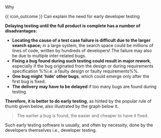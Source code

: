 <span id="title">Why</span>

<span id="prereqs"></span>

<span id="outcomes">{{ icon_outcome }} Can explain the need for early developer testing</span>

<div id="body">

**Delaying testing until the full product is complete has a number of disadvantages:**

* **Locating the cause of a test case failure is difficult due to the larger search space;** in a large system, the search space could be millions of lines of code, written by hundreds of developers! The failure may also be due to multiple inter-related bugs.
* **Fixing a bug found during such testing could result in major rework**, especially if the bug originated from the design or during requirements specification %%i.e. a faulty design or faulty requirements%%.
* **One bug might 'hide' other bugs**, which could emerge only after the first bug is fixed.
* **The delivery may have to be delayed** if too many bugs are found during testing.

**Therefore, it is better to do early testing**, as hinted by the popular rule of thumb given below, also illustrated by the graph below it.

> The earlier a bug is found, the easier and cheaper to have it fixed.

<pic eager src="{{baseUrl}}/testing/testingTypes/developerTesting/why/images/diagram.png" height="180" />
<p/>

Such early testing software is usually, and often by necessity, done by the developers themselves i.e., developer testing.

</div>

<div id="extras">
<include src="exercisesPanel.md" boilerplate/>
</div>


</div>
